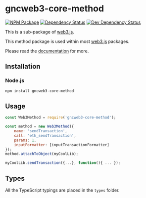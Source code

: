 # gncweb3-core-method

[![NPM Package][npm-image]][npm-url] [![Dependency Status][deps-image]][deps-url] [![Dev Dependency Status][deps-dev-image]][deps-dev-url]

This is a sub-package of [web3.js][repo].

This method package is used within most [web3.js][repo] packages.

Please read the [documentation][docs] for more.

## Installation

### Node.js

```bash
npm install gncweb3-core-method
```

## Usage

```js
const Web3Method = require('gncweb3-core-method');

const method = new Web3Method({
    name: 'sendTransaction',
    call: 'eth_sendTransaction',
    params: 1,
    inputFormatter: [inputTransactionFormatter]
});
method.attachToObject(myCoolLib);

myCoolLib.sendTransaction({...}, function(){ ... });
```

## Types

All the TypeScript typings are placed in the `types` folder.

[docs]: http://web3js.readthedocs.io/en/1.0/
[repo]: https://github.com/ethereum/web3.js
[npm-image]: https://img.shields.io/npm/v/gncweb3-core-method.svg
[npm-url]: https://npmjs.org/package/gncweb3-core-method
[deps-image]: https://david-dm.org/ethereum/web3.js/1.x/status.svg?path=packages/gncweb3-core-method
[deps-url]: https://david-dm.org/ethereum/web3.js/1.x?path=packages/gncweb3-core-method
[deps-dev-image]: https://david-dm.org/ethereum/web3.js/1.x/dev-status.svg?path=packages/gncweb3-core-method
[deps-dev-url]: https://david-dm.org/ethereum/web3.js/1.x?type=dev&path=packages/gncweb3-core-method
